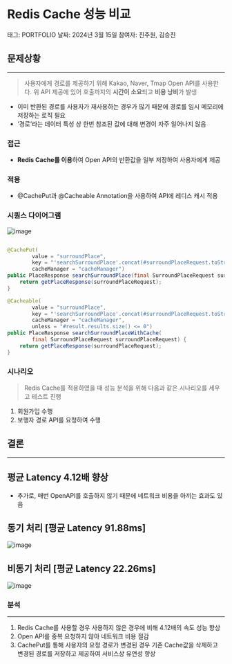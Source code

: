 # Redis Cache 성능 비교

태그: PORTFOLIO
날짜: 2024년 3월 15일
참여자: 진주원, 김승진

## 문제상황

---

> 사용자에게 경로를 제공하기 위해 Kakao, Naver, Tmap Open API를 사용한다. 위 API 제공에 있어 호출까지의 **시간이 소요**되고 **비용 낭비**가 발생
>

- 이미 반환된 경로를 사용자가 재사용하는 경우가 많기 때문에 경로를 임시 메모리에 저장하는 로직 필요
- ‘경로’라는 데이터 특성 상 한번 참조된 값에 대해 변경이 자주 일어나지 않음

### 접근

- **Redis Cache를 이용**하여 Open API의 반환값을 일부 저장하여 사용자에게 제공

### 적용

- @CachePut과 @Cacheable Annotation을 사용하여 API에 레디스 캐시 적용

### 시퀀스 다이어그램

![image](https://github.com/HongDam-org/TWTW/assets/84346055/6cb63e15-767d-4a21-89cc-91724323f0b0)

```Java

@CachePut(
        value = "surroundPlace",
        key = "'searchSurroundPlace'.concat(#surroundPlaceRequest.toString())",
        cacheManager = "cacheManager")
public PlaceResponse searchSurroundPlace(final SurroundPlaceRequest surroundPlaceRequest) {
    return getPlaceResponse(surroundPlaceRequest);
}

@Cacheable(
        value = "surroundPlace",
        key = "'searchSurroundPlace'.concat(#surroundPlaceRequest.toString())",
        cacheManager = "cacheManager",
        unless = "#result.results.size() <= 0")
public PlaceResponse searchSurroundPlaceWithCache(
        final SurroundPlaceRequest surroundPlaceRequest) {
    return getPlaceResponse(surroundPlaceRequest);
}
```

### 시나리오

> Redis Cache를 적용하였을 때 성능 분석을 위해 다음과 같은 시나리오를 세우고 테스트 진행
>

1. 회원가입 수행
2. 보행자 경로 API를 요청하여 수행

## 결론

---

## 평균 Latency 4.12배 향상

- 추가로, 매번 OpenAPI를 호출하지 않기 때문에 네트워크 비용을 아끼는 효과도 있음

## 동기 처리 [평균 Latency 91.88ms]

![image](https://github.com/HongDam-org/TWTW/assets/84346055/cf1f5fe9-4aa9-48e2-96e5-0e89a53cbbc7)

## 비동기 처리 [평균 Latency 22.26ms]

![image](https://github.com/HongDam-org/TWTW/assets/84346055/e3d1fb30-0f25-4c79-a4b2-1e1a9a9b45d4)

### 분석

---

1. Redis Cache를 사용할 경우 사용하지 않은 경우에 비해 4.12배의 속도 성능 향상
2. Open API를 중복 요청하지 않아 네트워크 비용 절감
3. CachePut를 통해 사용자의 요청 경로가 변경된 경우 기존 Cache값을 삭제하고 변경된 경로를 저장하고 제공하여 서비스상 유연성 향상
